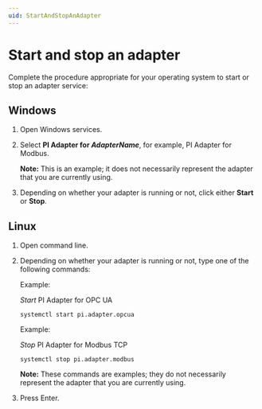 ```yaml
---
uid: StartAndStopAnAdapter
---
```


# Start and stop an adapter

Complete the procedure appropriate for your operating system to start or stop an adapter service:

## Windows

1. Open Windows services.

2. Select **PI Adapter for _AdapterName_**, for example, PI Adapter for Modbus.

    **Note:** This is an example; it does not necessarily represent the adapter that you are currently using. 

3. Depending on whether your adapter is running or not, click either **Start** or **Stop**.

## Linux

1. Open command line.

2. Depending on whether your adapter is running or not, type one of the following commands:

    Example:

    _Start_ PI Adapter for OPC UA

    ```cmdline
    systemctl start pi.adapter.opcua
    ```

    Example:

    _Stop_ PI Adapter for Modbus TCP
  
      ```cmdline
      systemctl stop pi.adapter.modbus
      ```
      
      **Note:** These commands are examples; they do not necessarily represent the adapter that you are currently using. 
  
3. Press Enter.
